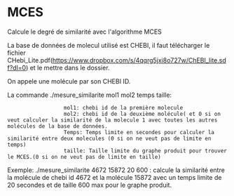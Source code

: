 # MCES
Calcule le degré de similarité avec l'algorithme MCES


La base de données de molecul utilisé est CHEBI, il faut télécharger le fichier CHebi_Lite.pdf(https://www.dropbox.com/s/4qqrg5jxi8o727w/ChEBI_lite.sdf?dl=0) et le mettre dans le dossier.

On appele une molécule par son CHEBI ID.

La commande ./mesure_similarite mol1 mol2 temps taille: 

                      mol1: chebi id de la première molecule
                      mol2: chebi id de la deuxième molécule( et 0 si on veut calculer la similarité de la molecule 1 avec toutes les autres molécules de la base de données.
                      Temps: Temps limite en secondes pour calculer la similarité entre deux molecules (0 si on ne veut pas de limite en temps)
                      taille: Taille limite du graphe produit pour trouver le MCES.(0 si on ne veut pas de limite en taille)
                      
                      
Exemple: ./mesure_similarite 4672 15872 20 600 : calcule la similarité entre la molécule de chebi id 4672 et la molécule 15872 avec un temps limite de 20 secondes et de taille 600 max pour le graphe produit.
